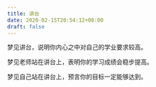 ```yaml
---
title: 讲台
date: 2020-02-15T20:54:12+08:00
draft: false
---
```


梦见讲台，说明你内心之中对自己的学业要求较高。



梦见老师站在讲台上，表明你的学习成绩会稳步提高。



梦见自己站在讲台上，预言你的目标一定能够达到。

